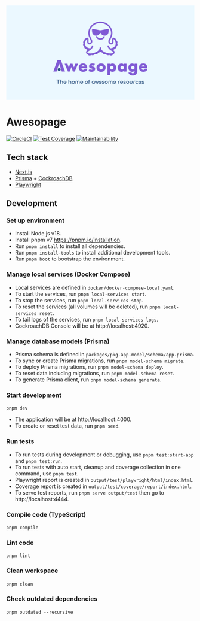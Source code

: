 <div align="center">
  <img src="public/images/thumbnail.png" alt="Awesopage">
</div>

# Awesopage

[![CircleCI](https://dl.circleci.com/status-badge/img/gh/awesopage/monorepo/tree/develop.svg?style=svg)](https://dl.circleci.com/status-badge/redirect/gh/awesopage/monorepo/tree/develop)
[![Test Coverage](https://api.codeclimate.com/v1/badges/6ff90b49c21c344b6df0/test_coverage)](https://codeclimate.com/github/awesopage/monorepo/test_coverage)
[![Maintainability](https://api.codeclimate.com/v1/badges/6ff90b49c21c344b6df0/maintainability)](https://codeclimate.com/github/awesopage/monorepo/maintainability)

## Tech stack

- [Next.js](https://nextjs.org)
- [Prisma](https://www.prisma.io) + [CockroachDB](https://github.com/cockroachdb/cockroach)
- [Playwright](https://playwright.dev)

## Development

### Set up environment

- Install Node.js v18.
- Install pnpm v7 https://pnpm.io/installation.
- Run `pnpm install` to install all dependencies.
- Run `pnpm install-tools` to install additional development tools.
- Run `pnpm boot` to bootstrap the environment.

### Manage local services (Docker Compose)

- Local services are defined in `docker/docker-compose-local.yaml`.
- To start the services, run `pnpm local-services start`.
- To stop the services, run `pnpm local-services stop`.
- To reset the services (all volumes will be deleted), run `pnpm local-services reset`.
- To tail logs of the services, run `pnpm local-services logs`.
- CockroachDB Console will be at http://localhost:4920.

### Manage database models (Prisma)

- Prisma schema is defined in `packages/pkg-app-model/schema/app.prisma`.
- To sync or create Prisma migrations, run `pnpm model-schema migrate`.
- To deploy Prisma migrations, run `pnpm model-schema deploy`.
- To reset data including migrations, run `pnpm model-schema reset`.
- To generate Prisma client, run `pnpm model-schema generate`.

### Start development

```
pnpm dev
```

- The application will be at http://localhost:4000.
- To create or reset test data, run `pnpm seed`.

### Run tests

- To run tests during development or debugging, use `pnpm test:start-app` and `pnpm test:run`.
- To run tests with auto start, cleanup and coverage collection in one command, use `pnpm test`.
- Playwright report is created in `output/test/playwright/html/index.html`.
- Coverage report is created in `output/test/coverage/report/index.html`.
- To serve test reports, run `pnpm serve output/test` then go to http://localhost:4444.

### Compile code (TypeScript)

```
pnpm compile
```

### Lint code

```
pnpm lint
```

### Clean workspace

```
pnpm clean
```

### Check outdated dependencies

```
pnpm outdated --recursive
```
